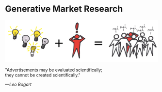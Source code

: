 # Generative Market Research

![](../.gitbook/assets/framework---lean-startup-playbook---generative-market-research.png)

"Advertisements may be evaluated scientifically;\
they cannot be created scientifically."

—_Leo Bogart_
